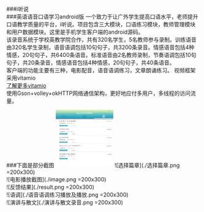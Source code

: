 ###i听说  
###英语语音口语学习android版
一个致力于让广外学生提高口语水平，老师提升口语教学质量的平台，i听说。项目包含三大模块，口语练习模块，教师管理模块和用户数据模块。这里是手机学生客户端的android源码。  
该录音系统于学校英教学院合作，共有320名学生，5名教师参与录制。训练语音由320名学生录制，语音语调包括10句句子，共3200条录音。情感语音包括4种情感，20句句子，共6400条语音。标准语音由2名教师录制，节奏语调包括10句句子，共20条录音，情感语音包括4种情感，20句句子，共40条语音。  
客户端的功能主要有三种，电影配音，语音语调练习，文章朗诵练习。
视频框架采用vitamio  
[了解更多vitamio](http://blog.csdn.net/flamejack/article/details/50936632)  
使用Gson+volley+okHTTP网络通信架构，更好地应付多用户，多线程的访问流量。 

###下面是部分截图
<img width="150" height="150" src="./选择篇章.png"/>
![选择篇章](./选择篇章.png =200x300)  
![电影播放截图](./image.png =200x300)  
![反馈结果](./result.png =200x300)  
![语调](./语音语调练习播放及播放.png =200x300)  
![演讲与散文](./演讲与散文录音.png =200x300)  
